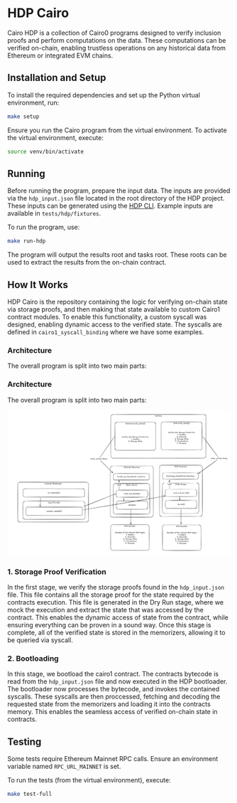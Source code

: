 # HDP Cairo

Cairo HDP is a collection of Cairo0 programs designed to verify inclusion proofs and perform computations on the data. These computations can be verified on-chain, enabling trustless operations on any historical data from Ethereum or integrated EVM chains.

## Installation and Setup

To install the required dependencies and set up the Python virtual environment, run:

```bash
make setup
```

Ensure you run the Cairo program from the virtual environment. To activate the virtual environment, execute:

```bash
source venv/bin/activate
```

## Running

Before running the program, prepare the input data. The inputs are provided via the `hdp_input.json` file located in the root directory of the HDP project. These inputs can be generated using the [HDP CLI](https://github.com/HerodotusDev/hdp). Example inputs are available in `tests/hdp/fixtures`.

To run the program, use:

```bash
make run-hdp
```

The program will output the results root and tasks root. These roots can be used to extract the results from the on-chain contract.

## How It Works

HDP Cairo is the repository containing the logic for verifying on-chain state via storage proofs, and then making that state available to custom Cairo1 contract modules. To enable this functionality, a custom syscall was designed, enabling dynamic access to the verified state. The syscalls are defined in `cairo1_syscall_binding` where we have some examples.

### Architecture
The overall program is split into two main parts:

### Architecture
The overall program is split into two main parts:

![Architecture](.github/architecture.png)



### 1. Storage Proof Verification
In the first stage, we verify the storage proofs found in the `hdp_input.json` file. This file contains all the storage proof for the state required by the contracts execution. This file is generated in the Dry Run stage, where we mock the execution and extract the state that was accessed by the contract. This enables the dynamic access of state from the contract, while ensuring everything can be proven in a sound way. Once this stage is complete, all of the verified state is stored in the memorizers, allowing it to be queried via syscall.

### 2. Bootloading
In this stage, we bootload the cairo1 contract. The contracts bytecode is read from the `hdp_input.json` file and now executed in the HDP bootloader. The bootloader now processes the bytecode, and invokes the contained syscalls. These syscalls are then proccessed, fetching and decoding the requested state from the memorizers and loading it into the contracts memory. This enables the seamless access of verified on-chain state in contracts.

## Testing

Some tests require Ethereum Mainnet RPC calls. Ensure an environment variable named `RPC_URL_MAINNET` is set.

To run the tests (from the virtual environment), execute:

```bash
make test-full
```
